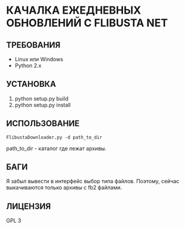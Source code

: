 КАЧАЛКА ЕЖЕДНЕВНЫХ ОБНОВЛЕНИЙ С FLIBUSTA NET
============================================

ТРЕБОВАНИЯ
----------
* Linux или Windows
* Python 2.x

УСТАНОВКА
---------
1. python setup.py build
2. python setup.py install

ИСПОЛЬЗОВАНИЕ
-------------
`FlibustaDownloader.py -d path_to_dir`

path\_to\_dir - каталог где лежат архивы.

БАГИ
----
Я забыл вывести в интерфейс выбор типа файлов.
Поэтому, сейчас выкачиваются только архивы с fb2 файлами.

ЛИЦЕНЗИЯ
--------
GPL 3
